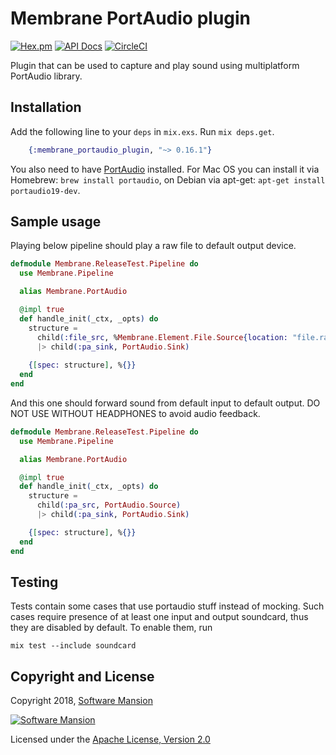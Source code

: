 # Membrane PortAudio plugin

[![Hex.pm](https://img.shields.io/hexpm/v/membrane_portaudio_plugin.svg)](https://hex.pm/packages/membrane_portaudio_plugin)
[![API Docs](https://img.shields.io/badge/api-docs-yellow.svg?style=flat)](https://hexdocs.pm/membrane_portaudio_plugin/)
[![CircleCI](https://circleci.com/gh/membraneframework/membrane_portaudio_plugin.svg?style=svg)](https://circleci.com/gh/membraneframework/membrane_portaudio_plugin)

Plugin that can be used to capture and play sound using multiplatform PortAudio library.

## Installation

Add the following line to your `deps` in `mix.exs`. Run `mix deps.get`.

```elixir
	{:membrane_portaudio_plugin, "~> 0.16.1"}
```

You also need to have [PortAudio](http://portaudio.com/) installed.
For Mac OS you can install it via Homebrew: `brew install portaudio`, on Debian via apt-get: `apt-get install portaudio19-dev`.

## Sample usage

Playing below pipeline should play a raw file to default output device.

```elixir
defmodule Membrane.ReleaseTest.Pipeline do
  use Membrane.Pipeline

  alias Membrane.PortAudio

  @impl true
  def handle_init(_ctx, _opts) do
    structure = 
      child(:file_src, %Membrane.Element.File.Source{location: "file.raw"})
      |> child(:pa_sink, PortAudio.Sink)
    
    {[spec: structure], %{}}
  end
end
```

And this one should forward sound from default input to default output. DO NOT USE WITHOUT HEADPHONES to avoid audio feedback.

```elixir
defmodule Membrane.ReleaseTest.Pipeline do
  use Membrane.Pipeline

  alias Membrane.PortAudio

  @impl true
  def handle_init(_ctx, _opts) do
    structure =
      child(:pa_src, PortAudio.Source)
      |> child(:pa_sink, PortAudio.Sink)

    {[spec: structure], %{}}
  end
end
```

## Testing

Tests contain some cases that use portaudio stuff instead of mocking. Such cases require presence of at least one input and output soundcard, thus they are disabled by default. To enable them, run
```
mix test --include soundcard
```

## Copyright and License

Copyright 2018, [Software Mansion](https://swmansion.com/?utm_source=git&utm_medium=readme&utm_campaign=membrane-portaudio-plugin)

[![Software Mansion](https://logo.swmansion.com/logo?color=white&variant=desktop&width=200&tag=membrane-github)](https://swmansion.com/?utm_source=git&utm_medium=readme&utm_campaign=membrane-portaudio-plugin)

Licensed under the [Apache License, Version 2.0](LICENSE)
